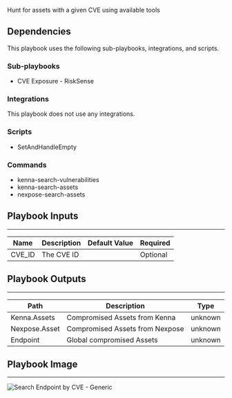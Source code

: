 Hunt for assets with a given CVE using available tools

## Dependencies

This playbook uses the following sub-playbooks, integrations, and scripts.

### Sub-playbooks

* CVE Exposure - RiskSense

### Integrations

This playbook does not use any integrations.

### Scripts

* SetAndHandleEmpty

### Commands

* kenna-search-vulnerabilities
* kenna-search-assets
* nexpose-search-assets

## Playbook Inputs

---

| **Name** | **Description** | **Default Value** | **Required** |
| --- | --- | --- | --- |
| CVE_ID | The CVE ID |  | Optional |

## Playbook Outputs

---

| **Path** | **Description** | **Type** |
| --- | --- | --- |
| Kenna.Assets | Compromised Assets from Kenna | unknown |
| Nexpose.Asset | Compromised Assets from Nexpose | unknown |
| Endpoint | Global compromised Assets | unknown |

## Playbook Image

---

![Search Endpoint by CVE - Generic](../doc_files/Search_Endpoint_by_CVE_-_Generic.png)
